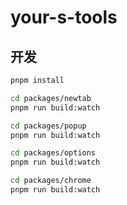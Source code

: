 # your-s-tools

## 开发

```bash
pnpm install

cd packages/newtab
pnpm run build:watch

cd packages/popup
pnpm run build:watch

cd packages/options
pnpm run build:watch

cd packages/chrome
pnpm run build:watch
```